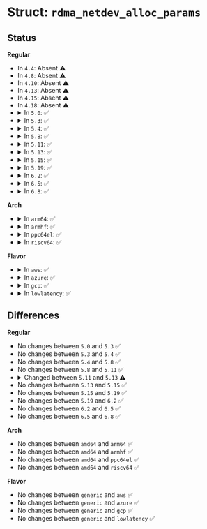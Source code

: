 # Struct: <code>rdma_netdev_alloc_params</code>

## Status
<b>Regular</b>
<ul>
<li>
In <code>4.4</code>: Absent ⚠️
</li>
<li>
In <code>4.8</code>: Absent ⚠️
</li>
<li>
In <code>4.10</code>: Absent ⚠️
</li>
<li>
In <code>4.13</code>: Absent ⚠️
</li>
<li>
In <code>4.15</code>: Absent ⚠️
</li>
<li>
In <code>4.18</code>: Absent ⚠️
</li>
<li>
<details>
<summary>In <code>5.0</code>: ✅</summary>

```c
struct rdma_netdev_alloc_params {
    size_t sizeof_priv;
    unsigned int txqs;
    unsigned int rxqs;
    void *param;
    int (*initialize_rdma_netdev)(struct ib_device *, u8, struct net_device *, void *);
};
```
</details>
</li>
<li>
<details>
<summary>In <code>5.3</code>: ✅</summary>

```c
struct rdma_netdev_alloc_params {
    size_t sizeof_priv;
    unsigned int txqs;
    unsigned int rxqs;
    void *param;
    int (*initialize_rdma_netdev)(struct ib_device *, u8, struct net_device *, void *);
};
```
</details>
</li>
<li>
<details>
<summary>In <code>5.4</code>: ✅</summary>

```c
struct rdma_netdev_alloc_params {
    size_t sizeof_priv;
    unsigned int txqs;
    unsigned int rxqs;
    void *param;
    int (*initialize_rdma_netdev)(struct ib_device *, u8, struct net_device *, void *);
};
```
</details>
</li>
<li>
<details>
<summary>In <code>5.8</code>: ✅</summary>

```c
struct rdma_netdev_alloc_params {
    size_t sizeof_priv;
    unsigned int txqs;
    unsigned int rxqs;
    void *param;
    int (*initialize_rdma_netdev)(struct ib_device *, u8, struct net_device *, void *);
};
```
</details>
</li>
<li>
<details>
<summary>In <code>5.11</code>: ✅</summary>

```c
struct rdma_netdev_alloc_params {
    size_t sizeof_priv;
    unsigned int txqs;
    unsigned int rxqs;
    void *param;
    int (*initialize_rdma_netdev)(struct ib_device *, u8, struct net_device *, void *);
};
```
</details>
</li>
<li>
<details>
<summary>In <code>5.13</code>: ✅</summary>

```c
struct rdma_netdev_alloc_params {
    size_t sizeof_priv;
    unsigned int txqs;
    unsigned int rxqs;
    void *param;
    int (*initialize_rdma_netdev)(struct ib_device *, u32, struct net_device *, void *);
};
```
</details>
</li>
<li>
<details>
<summary>In <code>5.15</code>: ✅</summary>

```c
struct rdma_netdev_alloc_params {
    size_t sizeof_priv;
    unsigned int txqs;
    unsigned int rxqs;
    void *param;
    int (*initialize_rdma_netdev)(struct ib_device *, u32, struct net_device *, void *);
};
```
</details>
</li>
<li>
<details>
<summary>In <code>5.19</code>: ✅</summary>

```c
struct rdma_netdev_alloc_params {
    size_t sizeof_priv;
    unsigned int txqs;
    unsigned int rxqs;
    void *param;
    int (*initialize_rdma_netdev)(struct ib_device *, u32, struct net_device *, void *);
};
```
</details>
</li>
<li>
<details>
<summary>In <code>6.2</code>: ✅</summary>

```c
struct rdma_netdev_alloc_params {
    size_t sizeof_priv;
    unsigned int txqs;
    unsigned int rxqs;
    void *param;
    int (*initialize_rdma_netdev)(struct ib_device *, u32, struct net_device *, void *);
};
```
</details>
</li>
<li>
<details>
<summary>In <code>6.5</code>: ✅</summary>

```c
struct rdma_netdev_alloc_params {
    size_t sizeof_priv;
    unsigned int txqs;
    unsigned int rxqs;
    void *param;
    int (*initialize_rdma_netdev)(struct ib_device *, u32, struct net_device *, void *);
};
```
</details>
</li>
<li>
<details>
<summary>In <code>6.8</code>: ✅</summary>

```c
struct rdma_netdev_alloc_params {
    size_t sizeof_priv;
    unsigned int txqs;
    unsigned int rxqs;
    void *param;
    int (*initialize_rdma_netdev)(struct ib_device *, u32, struct net_device *, void *);
};
```
</details>
</li>
</ul>
<b>Arch</b>
<ul>
<li>
<details>
<summary>In <code>arm64</code>: ✅</summary>

```c
struct rdma_netdev_alloc_params {
    size_t sizeof_priv;
    unsigned int txqs;
    unsigned int rxqs;
    void *param;
    int (*initialize_rdma_netdev)(struct ib_device *, u8, struct net_device *, void *);
};
```
</details>
</li>
<li>
<details>
<summary>In <code>armhf</code>: ✅</summary>

```c
struct rdma_netdev_alloc_params {
    size_t sizeof_priv;
    unsigned int txqs;
    unsigned int rxqs;
    void *param;
    int (*initialize_rdma_netdev)(struct ib_device *, u8, struct net_device *, void *);
};
```
</details>
</li>
<li>
<details>
<summary>In <code>ppc64el</code>: ✅</summary>

```c
struct rdma_netdev_alloc_params {
    size_t sizeof_priv;
    unsigned int txqs;
    unsigned int rxqs;
    void *param;
    int (*initialize_rdma_netdev)(struct ib_device *, u8, struct net_device *, void *);
};
```
</details>
</li>
<li>
<details>
<summary>In <code>riscv64</code>: ✅</summary>

```c
struct rdma_netdev_alloc_params {
    size_t sizeof_priv;
    unsigned int txqs;
    unsigned int rxqs;
    void *param;
    int (*initialize_rdma_netdev)(struct ib_device *, u8, struct net_device *, void *);
};
```
</details>
</li>
</ul>
<b>Flavor</b>
<ul>
<li>
<details>
<summary>In <code>aws</code>: ✅</summary>

```c
struct rdma_netdev_alloc_params {
    size_t sizeof_priv;
    unsigned int txqs;
    unsigned int rxqs;
    void *param;
    int (*initialize_rdma_netdev)(struct ib_device *, u8, struct net_device *, void *);
};
```
</details>
</li>
<li>
<details>
<summary>In <code>azure</code>: ✅</summary>

```c
struct rdma_netdev_alloc_params {
    size_t sizeof_priv;
    unsigned int txqs;
    unsigned int rxqs;
    void *param;
    int (*initialize_rdma_netdev)(struct ib_device *, u8, struct net_device *, void *);
};
```
</details>
</li>
<li>
<details>
<summary>In <code>gcp</code>: ✅</summary>

```c
struct rdma_netdev_alloc_params {
    size_t sizeof_priv;
    unsigned int txqs;
    unsigned int rxqs;
    void *param;
    int (*initialize_rdma_netdev)(struct ib_device *, u8, struct net_device *, void *);
};
```
</details>
</li>
<li>
<details>
<summary>In <code>lowlatency</code>: ✅</summary>

```c
struct rdma_netdev_alloc_params {
    size_t sizeof_priv;
    unsigned int txqs;
    unsigned int rxqs;
    void *param;
    int (*initialize_rdma_netdev)(struct ib_device *, u8, struct net_device *, void *);
};
```
</details>
</li>
</ul>

## Differences
<b>Regular</b>
<ul>
<li>
No changes between <code>5.0</code> and <code>5.3</code> ✅
</li>
<li>
No changes between <code>5.3</code> and <code>5.4</code> ✅
</li>
<li>
No changes between <code>5.4</code> and <code>5.8</code> ✅
</li>
<li>
No changes between <code>5.8</code> and <code>5.11</code> ✅
</li>
<li>
<details>
<summary>Changed between <code>5.11</code> and <code>5.13</code> ⚠️</summary>
<ul>
<li>
<b>Field type changed. </b>
<code>int (*initialize_rdma_netdev)(struct ib_device *, u8, struct net_device *, void *)</code> ➡️ <code>int (*initialize_rdma_netdev)(struct ib_device *, u32, struct net_device *, void *)</code>
</li>
</ul>
</details>
</li>
<li>
No changes between <code>5.13</code> and <code>5.15</code> ✅
</li>
<li>
No changes between <code>5.15</code> and <code>5.19</code> ✅
</li>
<li>
No changes between <code>5.19</code> and <code>6.2</code> ✅
</li>
<li>
No changes between <code>6.2</code> and <code>6.5</code> ✅
</li>
<li>
No changes between <code>6.5</code> and <code>6.8</code> ✅
</li>
</ul>
<b>Arch</b>
<ul>
<li>
No changes between <code>amd64</code> and <code>arm64</code> ✅
</li>
<li>
No changes between <code>amd64</code> and <code>armhf</code> ✅
</li>
<li>
No changes between <code>amd64</code> and <code>ppc64el</code> ✅
</li>
<li>
No changes between <code>amd64</code> and <code>riscv64</code> ✅
</li>
</ul>
<b>Flavor</b>
<ul>
<li>
No changes between <code>generic</code> and <code>aws</code> ✅
</li>
<li>
No changes between <code>generic</code> and <code>azure</code> ✅
</li>
<li>
No changes between <code>generic</code> and <code>gcp</code> ✅
</li>
<li>
No changes between <code>generic</code> and <code>lowlatency</code> ✅
</li>
</ul>
